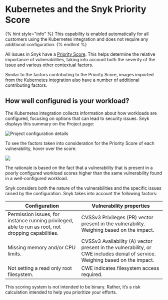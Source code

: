 # Kubernetes and the Snyk Priority Score

{% hint style="info" %}
This capability is enabled automatically for all customers using the Kubernetes integration and does not require any additional configuration.
{% endhint %}

All issues in Snyk have a [Priority Score](../../../../../manage-risk/prioritize-issues-for-fixing/priority-score.md). This helps determine the relative importance of vulnerabilities, taking into account both the severity of the issue and various other contextual factors.

Similar to the factors contributing to the Priority Score, images imported from the Kubernetes integration also have a number of additional contributing factors.

## How well configured is your workload?

The Kubernetes integration collects information about how workloads are configured, focusing on options that can lead to security issues. Snyk displays this summary on the Project page:

![Project configuration details](../../../../../.gitbook/assets/secure\_configuration\_info.png)

To see the factors taken into consideration for the Priority Score of each vulnerability, hover over the score.

![](../../../../../.gitbook/assets/hover\_priority\_score.png)

The rationale is based on the fact that a vulnerability that is present in a poorly configured workload scores higher than the same vulnerability found in a well-configured workload.

Snyk considers both the nature of the vulnerabilities and the specific issues raised by the configuration. Snyk takes into account the following factors:&#x20;

| **Configuration**                                                                                   | **Vulnerability properties**                                                                                                  |
| --------------------------------------------------------------------------------------------------- | ----------------------------------------------------------------------------------------------------------------------------- |
| Permission issues, for instance running privileged, able to run as root, not dropping capabilities. | CVSSv3 Privileges (PR) vector present in the vulnerability. Weighing based on the impact.                                     |
| Missing memory and/or CPU limits.                                                                   | CVSSv3 Availability (A) vector present in the vulnerability, or CWE includes denial of service. Weighing based on the impact. |
| Not setting a read only root filesystem.                                                            | CWE indicates filesystem access required.                                                                                     |

This scoring system is not intended to be binary. Rather, it’s a risk calculation intended to help you prioritize your efforts.&#x20;

